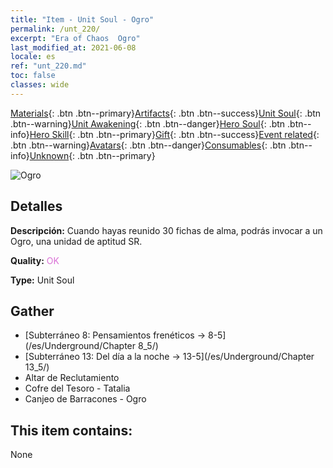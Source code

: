 ```yaml
---
title: "Item - Unit Soul - Ogro"
permalink: /unt_220/
excerpt: "Era of Chaos  Ogro"
last_modified_at: 2021-06-08
locale: es
ref: "unt_220.md"
toc: false
classes: wide
---
```

 [Materials](/ItemsES/){: .btn .btn--primary}[Artifacts](/ItemsES/Artifacts/){: .btn .btn--success}[Unit Soul](/ItemsES/UnitSoul/){: .btn .btn--warning}[Unit Awakening](/ItemsES/UnitAwakening/){: .btn .btn--danger}[Hero Soul](/ItemsES/HeroSoul/){: .btn .btn--info}[Hero Skill](/ItemsES/HeroSkill/){: .btn .btn--primary}[Gift](/ItemsES/Gift/){: .btn .btn--success}[Event related](/ItemsES/Events/){: .btn .btn--warning}[Avatars](/ItemsES/Avatars/){: .btn .btn--danger}[Consumables](/ItemsES/Consumables/){: .btn .btn--info}[Unknown](/ItemsES/Unknown/){: .btn .btn--primary}

 ![Ogro](/images/u/ti_shirenmo.jpg)

## Detalles
 **Descripción:** Cuando hayas reunido 30 fichas de alma, podrás invocar a un Ogro, una unidad de aptitud SR.

 **Quality:** <span style="color: #DA70D6">OK</span>

 **Type:** Unit Soul

## Gather

*    [Subterráneo 8: Pensamientos frenéticos -> 8-5](/es/Underground/Chapter 8_5/) 
*    [Subterráneo 13: Del día a la noche -> 13-5](/es/Underground/Chapter 13_5/) 
*    Altar de Reclutamiento 
*    Cofre del Tesoro - Tatalia 
*    Canjeo de Barracones - Ogro 

## This item contains:

  None


